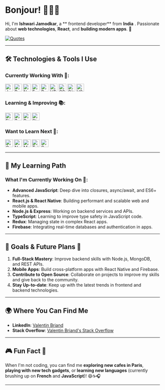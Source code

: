 # Bonjour! 👨‍💻✨

Hi, I'm **Ishwari Jamodkar**, a ** frontend developer** from **India** . Passionate about **web technologies**, **React**, and **building modern apps**. 🚀

[![Quotes](https://quotes-github-readme.vercel.app/api?type=horizontal&theme=monokai)](https://github.com/piyushsuthar/github-readme-quotes)

---

## 🛠 Technologies & Tools I Use

### **Currently Working With** 🔧:

[<img src="https://img.shields.io/badge/JavaScript-282C34?logo=javascript&logoColor=F7DF1E" alt="JavaScript" title="JavaScript" height="25" />](#)
[<img src="https://img.shields.io/badge/React-282C34?logo=react&logoColor=61DAFB" alt="React" title="React" height="25" />](#)
[<img src="https://img.shields.io/badge/Node.js-282C34?logo=node.js&logoColor=339933" alt="Node.js" title="Node.js" height="25" />](#)
[<img src="https://img.shields.io/badge/Express.js-282C34?logo=express&logoColor=FFFFFF" alt="Express.js" title="Express.js" height="25" />](#)
[<img src="https://img.shields.io/badge/React%20Native-282C34?logo=react&logoColor=61DAFB" alt="React Native" title="React Native" height="25" />](#)
[<img src="https://img.shields.io/badge/HTML5-282C34?logo=html5&logoColor=E34F26" alt="HTML5" title="HTML5" height="25" />](#)
[<img src="https://img.shields.io/badge/CSS3-282C34?logo=css3&logoColor=1572B6" alt="CSS3" title="CSS3" height="25" />](#)
[<img src="https://img.shields.io/badge/Git-282C34?logo=git&logoColor=F05032" alt="Git" title="Git" height="25" />](#)
[<img src="https://img.shields.io/badge/VS%20Code-282C34?logo=visual-studio-code&logoColor=007ACC" alt="VS Code" title="VS Code" height="25" />](#)

### **Learning & Improving** 📚:

[<img src="https://img.shields.io/badge/Firebase-282C34?logo=firebase&logoColor=FFCA28" alt="Firebase" title="Firebase" height="25" />](#)
[<img src="https://img.shields.io/badge/TypeScript-282C34?logo=typescript&logoColor=3178C6" alt="TypeScript" title="TypeScript" height="25" />](#)
[<img src="https://img.shields.io/badge/Redux-282C34?logo=redux&logoColor=764ABC" alt="Redux" title="Redux" height="25" />](#)
[<img src="https://img.shields.io/badge/Styled%20Components-282C34?logo=styled-components&logoColor=DB7093" alt="Styled Components" title="Styled Components" height="25" />](#)

### **Want to Learn Next** 🔮:

[<img src="https://img.shields.io/badge/GraphQL-282C34?logo=graphql&logoColor=E10098" alt="GraphQL" title="GraphQL" height="25" />](#)
[<img src="https://img.shields.io/badge/Next.js-282C34?logo=next.js&logoColor=FFFFFF" alt="Next.js" title="Next.js" height="25" />](#)
[<img src="https://img.shields.io/badge/MongoDB-282C34?logo=mongodb&logoColor=47A248" alt="MongoDB" title="MongoDB" height="25" />](#)
[<img src="https://img.shields.io/badge/Tailwind%20CSS-282C34?logo=tailwind-css&logoColor=38B2AC" alt="Tailwind CSS" title="Tailwind CSS" height="25" />](#)
[<img src="https://img.shields.io/badge/Sass-282C34?logo=sass&logoColor=CC6699" alt="Sass" title="Sass" height="25" />](#)

---

## 📖 My Learning Path

### **What I'm Currently Working On** 🚀:
- **Advanced JavaScript**: Deep dive into closures, async/await, and ES6+ features.
- **React.js & React Native**: Building performant and scalable web and mobile apps.
- **Node.js & Express**: Working on backend services and APIs.
- **TypeScript**: Learning to improve type safety in JavaScript code.
- **Redux**: Managing state in complex React apps.
- **Firebase**: Integrating real-time databases and authentication in apps.

---

## 📅 Goals & Future Plans 🎯

1. **Full-Stack Mastery**: Improve backend skills with Node.js, MongoDB, and REST APIs.
2. **Mobile Apps**: Build cross-platform apps with React Native and Firebase.
3. **Contribute to Open Source**: Collaborate on projects to improve my skills and give back to the community.
4. **Stay Up-to-date**: Keep up with the latest trends in frontend and backend technologies.

---

## 🌍 Where You Can Find Me

- **LinkedIn**: [Valentin Briand](https://www.linkedin.com/in/valentinbriand42)
- **Stack Overflow**: [Valentin Briand's Stack Overflow](https://stackoverflow.com/users/10927329/valentin-briand)

---

## 🎮 Fun Fact 🤖

When I'm not coding, you can find me **exploring new cafes in Paris**, **playing with new tech gadgets**, or **learning new languages** (currently brushing up on **French** and **JavaScript**)! 😄☕🎧

---

